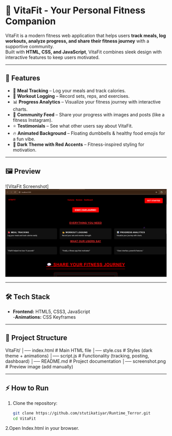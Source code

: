 # 💪 VitaFit - Your Personal Fitness Companion  

VitaFit is a modern fitness web application that helps users **track meals, log workouts, analyze progress, and share their fitness journey** with a supportive community.  
Built with **HTML, CSS, and JavaScript**, VitaFit combines sleek design with interactive features to keep users motivated.  

---

## 🚀 Features  

- 🍎 **Meal Tracking** – Log your meals and track calories.  
- 💪 **Workout Logging** – Record sets, reps, and exercises.  
- 📊 **Progress Analytics** – Visualize your fitness journey with interactive charts.  
- 💬 **Community Feed** – Share your progress with images and posts (like a fitness Instagram).  
- ⭐ **Testimonials** – See what other users say about VitaFit.  
- 🔥 **Animated Background** – Floating dumbbells & healthy food emojis for a fun vibe.  
- 🖤 **Dark Theme with Red Accents** – Fitness-inspired styling for motivation.  

---

## 🖼️ Preview  

![VitaFit Screenshot]![alt text](image.png) 


---

## 🛠️ Tech Stack  

- **Frontend:** HTML5, CSS3, JavaScript  
 -**Animations:** CSS Keyframes  

---

## 📂 Project Structure  
VitaFit/
│── index.html # Main HTML file
│── style.css # Styles (dark theme + animations)
│── script.js # Functionality (tracking, posting, dashboard)
│── README.md # Project documentation
│── screenshot.png # Preview image (add manually)


---

## ⚡ How to Run  

1. Clone the repository:  
   ```bash
   git clone https://github.com/stutikatiyar/Runtime_Terror.git
   cd VitaFit
2.Open Index.html in your browser.
